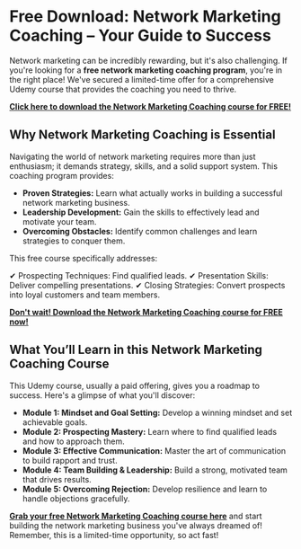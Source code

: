 # Free Download: Network Marketing Coaching – Your Guide to Success

Network marketing can be incredibly rewarding, but it's also challenging. If you're looking for a **free network marketing coaching program**, you're in the right place! We've secured a limited-time offer for a comprehensive Udemy course that provides the coaching you need to thrive.

[**Click here to download the Network Marketing Coaching course for FREE!**](https://udemywork.com/network-marketing-coaching)

## Why Network Marketing Coaching is Essential

Navigating the world of network marketing requires more than just enthusiasm; it demands strategy, skills, and a solid support system. This coaching program provides:

*   **Proven Strategies:** Learn what actually works in building a successful network marketing business.
*   **Leadership Development:** Gain the skills to effectively lead and motivate your team.
*   **Overcoming Obstacles:** Identify common challenges and learn strategies to conquer them.

This free course specifically addresses:

✔ Prospecting Techniques: Find qualified leads.
✔ Presentation Skills: Deliver compelling presentations.
✔ Closing Strategies: Convert prospects into loyal customers and team members.

[**Don't wait! Download the Network Marketing Coaching course for FREE now!**](https://udemywork.com/network-marketing-coaching)

## What You’ll Learn in this Network Marketing Coaching Course

This Udemy course, usually a paid offering, gives you a roadmap to success. Here's a glimpse of what you'll discover:

*   **Module 1: Mindset and Goal Setting:** Develop a winning mindset and set achievable goals.
*   **Module 2: Prospecting Mastery:** Learn where to find qualified leads and how to approach them.
*   **Module 3: Effective Communication:** Master the art of communication to build rapport and trust.
*   **Module 4: Team Building & Leadership:** Build a strong, motivated team that drives results.
*   **Module 5: Overcoming Rejection:** Develop resilience and learn to handle objections gracefully.

**[Grab your free Network Marketing Coaching course here](https://udemywork.com/network-marketing-coaching)** and start building the network marketing business you've always dreamed of! Remember, this is a limited-time opportunity, so act fast!
